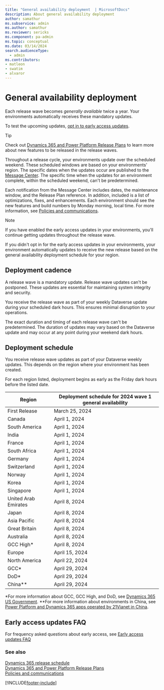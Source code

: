 ```yaml
---
title: "General availability deployment  | MicrosoftDocs"
description: About general availability deployment
author: samathur
ms.subservice: admin
ms.author: samathur 
ms.reviewer: sericks
ms.component: pa-admin
ms.topic: conceptual
ms.date: 03/14/2024
search.audienceType: 
  - admin
ms.contributors:
- matleon
- swatim
- alvaror
---
```

# General availability deployment

Each release wave becomes _generally available_ twice a year. Your environments automatically receives these mandatory updates.

To test the upcoming updates, [opt in to early access updates](opt-in-early-access-updates.md).

> [!TIP]
> Check out [Dynamics 365 and Power Platform Release Plans](/dynamics365/release-plans/) to learn more about new features to be released in the release waves.

Throughout a release cycle, your environments update over the scheduled weekend. These scheduled windows are based on your environments' region. The specific dates when the updates occur are published to the [Message Center](/office365/admin/manage/message-center). The specific time when the updates for an environment complete, within the scheduled weekend, can't be predetermined.

Each notification from the Message Center includes dates, the maintenance window, and the Release Plan reference. In addition, included is a list of optimizations, fixes, and enhancements. Each environment should see the new features and build numbers by Monday morning, local time. For more information, see [Policies and communications](policies-communications.md#scheduled-system-updates-and-maintenance).  

> [!NOTE]
> If you have enabled the early access updates in your environments, you'll continue getting updates throughout the release wave.
>
> If you didn't opt in for the early access updates in your environments, your environment automatically updates to receive the new release based on the general availability deployment schedule for your region.  

## Deployment cadence

A release wave is a mandatory update. Release wave updates can't be postponed. These updates are essential for maintaining system integrity and security.

You receive the release wave as part of your weekly Dataverse update during your scheduled dark hours. This ensures minimal disruption to your operations.

The exact duration and timing of each release wave can't be predetermined. The duration of updates may vary based on the Dataverse update and may occur at any point during your weekend dark hours.

## Deployment schedule  

You receive release wave updates as part of your Dataverse weekly updates. This depends on the region where your environment has been created.

For each region listed, deployment begins as early as the Friday dark hours before the listed date.

|Region  | Deployment schedule for 2024 wave 1 general availability |
|---------|---------|
| First Release                | March 25, 2024 |
| Canada                       | April 1, 2024  |
| South America                | April 1, 2024  |
| India                        | April 1, 2024  |
| France                       | April 1, 2024  |
| South Africa                 | April 1, 2024  |
| Germany                      | April 1, 2024  |
| Switzerland                  | April 1, 2024  |
| Norway                       | April 1, 2024  |
| Korea                        | April 1, 2024  |
| Singapore                    | April 1, 2024  |
| United Arab Emirates         | April 8, 2024  |
| Japan                        | April 8, 2024  |
| Asia Pacific                 | April 8, 2024  |
| Great Britain                | April 8, 2024  |
| Australia                    | April 8, 2024  |
| GCC High\*                   | April 8, 2024  |
| Europe                       | April 15, 2024 |
| North America                | April 22, 2024 |
| GCC\*                        | April 29, 2024 |
| DoD\*                        | April 29, 2024 |
| China\**                      | April 29, 2024 |

\*For more information about GCC, GCC High, and DoD, see [Dynamics 365 US Government](microsoft-dynamics-365-government.md).
\**For more information about environments in China, see [Power Platform and Dynamics 365 apps operated by 21Vianet in China](about-microsoft-cloud-china.md).

## Early access updates FAQ

For frequency asked questions about early access, see [Early access updates FAQ](opt-in-early-access-updates.md#early-access-updates-faq) 

### See also

[Dynamics 365 release schedule](/dynamics365/get-started/release-schedule) <br />
[Dynamics 365 and Power Platform Release Plans](/dynamics365/release-plans/) <br />
[Policies and communications](policies-communications.md)

[!INCLUDE[footer-include](../includes/footer-banner.md)]

